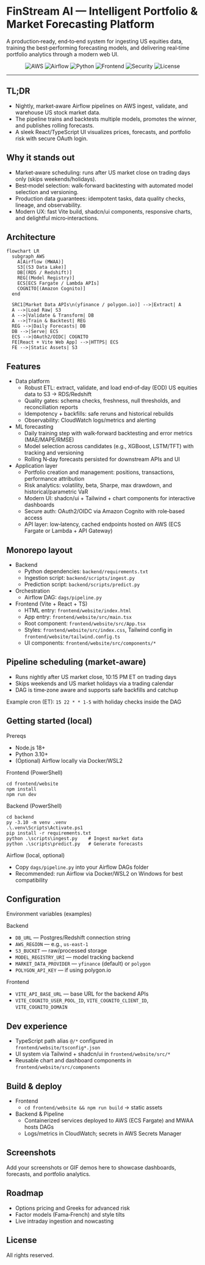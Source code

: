 # FinStream AI — Intelligent Portfolio & Market Forecasting Platform

A production‑ready, end‑to‑end system for ingesting US equities data, training the best‑performing forecasting models, and delivering real‑time portfolio analytics through a modern web UI.

<p align="center">
  <img alt="AWS" src="https://img.shields.io/badge/AWS-MWAA%20%7C%20S3%20%7C%20RDS%20%7C%20ECS-orange?logo=amazonaws&logoColor=white" />
  <img alt="Airflow" src="https://img.shields.io/badge/Orchestration-Apache%20Airflow-017CEE?logo=apacheairflow&logoColor=white" />
  <img alt="Python" src="https://img.shields.io/badge/Python-3.10%2B-3776AB?logo=python&logoColor=white" />
  <img alt="Frontend" src="https://img.shields.io/badge/Frontend-React%20%2B%20Vite%20%2B%20TypeScript-61DAFB?logo=react&logoColor=white" />
  <img alt="Security" src="https://img.shields.io/badge/Auth-OAuth-232F3E?logo=amazonaws&logoColor=white" />
  <img alt="License" src="https://img.shields.io/badge/License-All%20Rights%20Reserved-lightgrey" />
</p>

---

## TL;DR

- Nightly, market‑aware Airflow pipelines on AWS ingest, validate, and warehouse US stock market data.
- The pipeline trains and backtests multiple models, promotes the winner, and publishes rolling forecasts.
- A sleek React/TypeScript UI visualizes prices, forecasts, and portfolio risk with secure OAuth login.

## Why it stands out

- Market‑aware scheduling: runs after US market close on trading days only (skips weekends/holidays).
- Best‑model selection: walk‑forward backtesting with automated model selection and versioning.
- Production data guarantees: idempotent tasks, data quality checks, lineage, and observability.
- Modern UX: fast Vite build, shadcn/ui components, responsive charts, and delightful micro‑interactions.

## Architecture

```mermaid
flowchart LR
  subgraph AWS
    A[Airflow (MWAA)]
    S3[(S3 Data Lake)]
    DB[(RDS / Redshift)]
    REG[(Model Registry)]
    ECS[ECS Fargate / Lambda APIs]
    COGNITO[(Amazon Cognito)]
  end

  SRC1[Market Data APIs\n(yfinance / polygon.io)] -->|Extract| A
  A -->|Load Raw| S3
  A -->|Validate & Transform| DB
  A -->|Train & Backtest| REG
  REG -->|Daily Forecasts| DB
  DB -->|Serve| ECS
  ECS -->|OAuth2/OIDC| COGNITO
  FE[React + Vite Web App] -->|HTTPS| ECS
  FE -->|Static Assets| S3
```

## Features

- Data platform
  - Robust ETL: extract, validate, and load end‑of‑day (EOD) US equities data to S3 → RDS/Redshift
  - Quality gates: schema checks, freshness, null thresholds, and reconciliation reports
  - Idempotency + backfills: safe reruns and historical rebuilds
  - Observability: CloudWatch logs/metrics and alerting
- ML forecasting
  - Daily training step with walk‑forward backtesting and error metrics (MAE/MAPE/RMSE)
  - Model selection across candidates (e.g., XGBoost, LSTM/TFT) with tracking and versioning
  - Rolling N‑day forecasts persisted for downstream APIs and UI
- Application layer
  - Portfolio creation and management: positions, transactions, performance attribution
  - Risk analytics: volatility, beta, Sharpe, max drawdown, and historical/parametric VaR
  - Modern UI: shadcn/ui + Tailwind + chart components for interactive dashboards
  - Secure auth: OAuth2/OIDC via Amazon Cognito with role‑based access
  - API layer: low‑latency, cached endpoints hosted on AWS (ECS Fargate or Lambda + API Gateway)

## Monorepo layout

- Backend
  - Python dependencies: `backend/requirements.txt`
  - Ingestion script: `backend/scripts/ingest.py`
  - Prediction script: `backend/scripts/predict.py`
- Orchestration
  - Airflow DAG: `dags/pipeline.py`
- Frontend (Vite + React + TS)
  - HTML entry: `frontend/website/index.html`
  - App entry: `frontend/website/src/main.tsx`
  - Root component: `frontend/website/src/App.tsx`
  - Styles: `frontend/website/src/index.css`, Tailwind config in `frontend/website/tailwind.config.ts`
  - UI components: `frontend/website/src/components/*`

## Pipeline scheduling (market‑aware)

- Runs nightly after US market close, 10:15 PM ET on trading days
- Skips weekends and US market holidays via a trading calendar
- DAG is time‑zone aware and supports safe backfills and catchup

Example cron (ET): `15 22 * * 1-5` with holiday checks inside the DAG

## Getting started (local)

Prereqs

- Node.js 18+
- Python 3.10+
- (Optional) Airflow locally via Docker/WSL2

Frontend (PowerShell)

```
cd frontend/website
npm install
npm run dev
```

Backend (PowerShell)

```
cd backend
py -3.10 -m venv .venv
.\.venv\Scripts\Activate.ps1
pip install -r requirements.txt
python .\scripts\ingest.py    # Ingest market data
python .\scripts\predict.py   # Generate forecasts
```

Airflow (local, optional)

- Copy `dags/pipeline.py` into your Airflow DAGs folder
- Recommended: run Airflow via Docker/WSL2 on Windows for best compatibility

## Configuration

Environment variables (examples)

Backend

- `DB_URL` — Postgres/Redshift connection string
- `AWS_REGION` — e.g., `us-east-1`
- `S3_BUCKET` — raw/processed storage
- `MODEL_REGISTRY_URI` — model tracking backend
- `MARKET_DATA_PROVIDER` — `yfinance` (default) or `polygon`
- `POLYGON_API_KEY` — if using polygon.io

Frontend

- `VITE_API_BASE_URL` — base URL for the backend APIs
- `VITE_COGNITO_USER_POOL_ID`, `VITE_COGNITO_CLIENT_ID`, `VITE_COGNITO_DOMAIN`

## Dev experience

- TypeScript path alias `@/*` configured in `frontend/website/tsconfig*.json`
- UI system via Tailwind + shadcn/ui in `frontend/website/src/*`
- Reusable chart and dashboard components in `frontend/website/src/components`

## Build & deploy

- Frontend
  - `cd frontend/website && npm run build` → static assets
- Backend & Pipeline
  - Containerized services deployed to AWS (ECS Fargate) and MWAA hosts DAGs
  - Logs/metrics in CloudWatch; secrets in AWS Secrets Manager

## Screenshots

Add your screenshots or GIF demos here to showcase dashboards, forecasts, and portfolio analytics.

## Roadmap

- Options pricing and Greeks for advanced risk
- Factor models (Fama‑French) and style tilts
- Live intraday ingestion and nowcasting

## License

All rights reserved.
